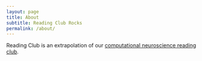 ```yaml
---
layout: page
title: About
subtitle: Reading Club Rocks
permalink: /about/
---
```


Reading Club is an extrapolation of our [computational neuroscience reading club](https://github.com/neuronstar/spiking-neuron-models).
